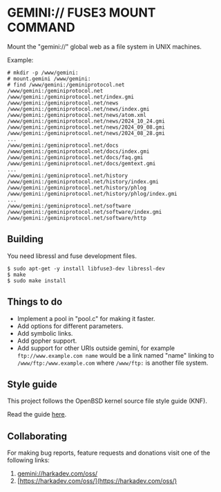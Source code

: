 GEMINI:// FUSE3 MOUNT COMMAND
===================================

Mount the "gemini://" global web as a file system in UNIX machines.

Example:

    # mkdir -p /www/gemini:
    # mount.gemini /www/gemini:
    # find /www/gemini:/geminiprotocol.net
    /www/gemini:/geminiprotocol.net
    /www/gemini:/geminiprotocol.net/index.gmi
    /www/gemini:/geminiprotocol.net/news
    /www/gemini:/geminiprotocol.net/news/index.gmi
    /www/gemini:/geminiprotocol.net/news/atom.xml
    /www/gemini:/geminiprotocol.net/news/2024_10_24.gmi
    /www/gemini:/geminiprotocol.net/news/2024_09_08.gmi
    /www/gemini:/geminiprotocol.net/news/2024_08_28.gmi
    ...
    /www/gemini:/geminiprotocol.net/docs
    /www/gemini:/geminiprotocol.net/docs/index.gmi
    /www/gemini:/geminiprotocol.net/docs/faq.gmi
    /www/gemini:/geminiprotocol.net/docs/gemtext.gmi
    ...
    /www/gemini:/geminiprotocol.net/history
    /www/gemini:/geminiprotocol.net/history/index.gmi
    /www/gemini:/geminiprotocol.net/history/phlog
    /www/gemini:/geminiprotocol.net/history/phlog/index.gmi
    ...
    /www/gemini:/geminiprotocol.net/software
    /www/gemini:/geminiprotocol.net/software/index.gmi
    /www/gemini:/geminiprotocol.net/software/http

## Building

You need libressl and fuse development files.

    $ sudo apt-get -y install libfuse3-dev libressl-dev
    $ make
    $ sudo make install

## Things to do

- Implement a pool in "pool.c" for making it faster.
- Add options for different parameters.
- Add symbolic links.
- Add gopher support.
- Add support for other URIs outside gemini, for example 
  `ftp://www.example.com name` would be a link named "name" linking
  to `/www/ftp:/www.example.com` where `/www/ftp:` is another file
  system.

## Style guide

This project follows the OpenBSD kernel source file style guide (KNF).

Read the guide [here](https://man.openbsd.org/style).

## Collaborating

For making bug reports, feature requests and donations visit
one of the following links:

1. [gemini://harkadev.com/oss/](gemini://harkadev.com/oss/)
2. [https://harkadev.com/oss/](https://harkadev.com/oss/)
